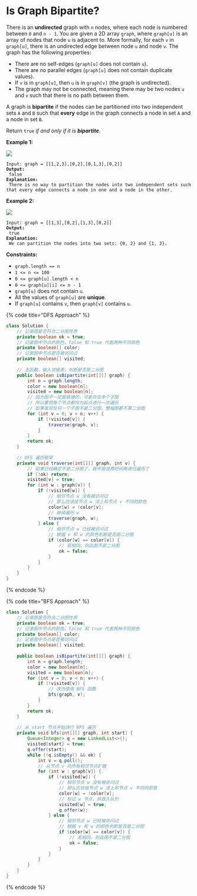 # Is Graph Bipartite?



There is an **undirected** graph with `n` nodes, where each node is numbered between `0` and `n - 1`. You are given a 2D array `graph`, where `graph[u]` is an array of nodes that node `u` is adjacent to. More formally, for each `v` in `graph[u]`, there is an undirected edge between node `u` and node `v`. The graph has the following properties:

* There are no self-edges (`graph[u]` does not contain `u`).
* There are no parallel edges (`graph[u]` does not contain duplicate values).
* If `v` is in `graph[u]`, then `u` is in `graph[v]` (the graph is undirected).
* The graph may not be connected, meaning there may be two nodes `u` and `v` such that there is no path between them.

A graph is **bipartite** if the nodes can be partitioned into two independent sets `A` and `B` such that **every** edge in the graph connects a node in set `A` and a node in set `B`.

Return `true` _if and only if it is **bipartite**_.

&#x20;

**Example 1:**

![](https://assets.leetcode.com/uploads/2020/10/21/bi2.jpg)

<pre><code>Input: graph = [[1,2,3],[0,2],[0,1,3],[0,2]]
<strong>Output:
</strong> false
<strong>Explanation:
</strong> There is no way to partition the nodes into two independent sets such that every edge connects a node in one and a node in the other.
</code></pre>

**Example 2:**

![](https://assets.leetcode.com/uploads/2020/10/21/bi1.jpg)

<pre><code>Input: graph = [[1,3],[0,2],[1,3],[0,2]]
<strong>Output:
</strong> true
<strong>Explanation:
</strong> We can partition the nodes into two sets: {0, 2} and {1, 3}.
</code></pre>

&#x20;

**Constraints:**

* `graph.length == n`
* `1 <= n <= 100`
* `0 <= graph[u].length < n`
* `0 <= graph[u][i] <= n - 1`
* `graph[u]` does not contain `u`.
* All the values of `graph[u]` are **unique**.
* If `graph[u]` contains `v`, then `graph[v]` contains `u`.

{% code title="DFS Approach" %}
```java
class Solution {
    // 记录图是否符合⼆分图性质
    private boolean ok = true;
    // 记录图中节点的颜⾊，false 和 true 代表两种不同颜⾊
    private boolean[] color;
    // 记录图中节点是否被访问过
    private boolean[] visited;
    
    // 主函数，输⼊邻接表，判断是否是⼆分图
    public boolean isBipartite(int[][] graph) {
        int n = graph.length;
        color = new boolean[n];
        visited = new boolean[n];
        // 因为图不⼀定是联通的，可能存在多个⼦图
        // 所以要把每个节点都作为起点进⾏⼀次遍历
        // 如果发现任何⼀个⼦图不是⼆分图，整幅图都不算⼆分图
        for (int v = 0; v < n; v++) {
            if (!visited[v]) {
                traverse(graph, v);
            }
        }
        return ok;
    }
    
    // DFS 遍历框架
    private void traverse(int[][] graph, int v) {
        // 如果已经确定不是⼆分图了，就不⽤浪费时间再递归遍历了
        if (!ok) return;
        visited[v] = true;
        for (int w : graph[v]) {
            if (!visited[w]) {
                // 相邻节点 w 没有被访问过
                // 那么应该给节点 w 涂上和节点 v 不同的颜⾊
                color[w] = !color[v];
                // 继续遍历 w
                traverse(graph, w);
            } else {
                // 相邻节点 w 已经被访问过
                // 根据 v 和 w 的颜⾊判断是否是⼆分图
                if (color[w] == color[v]) {
                    // 若相同，则此图不是⼆分图
                    ok = false;
                }
            }
        }
    }
}
```
{% endcode %}

{% code title="BFS Approach" %}
```java
class Solution {
    // 记录图是否符合⼆分图性质
    private boolean ok = true;
    // 记录图中节点的颜⾊，false 和 true 代表两种不同颜⾊
    private boolean[] color;
    // 记录图中节点是否被访问过
    private boolean[] visited;
    
    public boolean isBipartite(int[][] graph) {
        int n = graph.length;
        color = new boolean[n];
        visited = new boolean[n];
        for (int v = 0; v < n; v++) {
            if (!visited[v]) {
                // 改为使⽤ BFS 函数
                bfs(graph, v);
            }
        }
        return ok;
    }
    
    // 从 start 节点开始进⾏ BFS 遍历
    private void bfs(int[][] graph, int start) {
        Queue<Integer> q = new LinkedList<>();
        visited[start] = true;
        q.offer(start);
        while (!q.isEmpty() && ok) {
            int v = q.poll();
            // 从节点 v 向所有相邻节点扩散
            for (int w : graph[v]) {
                if (!visited[w]) {
                    // 相邻节点 w 没有被访问过
                    // 那么应该给节点 w 涂上和节点 v 不同的颜⾊
                    color[w] = !color[v];
                    // 标记 w 节点，并放⼊队列
                    visited[w] = true;
                    q.offer(w);
                } else {
                    // 相邻节点 w 已经被访问过
                    // 根据 v 和 w 的颜⾊判断是否是⼆分图
                    if (color[w] == color[v]) {
                        // 若相同，则此图不是⼆分图
                        ok = false;
                    }
                }
            }
        }
    }
}
```
{% endcode %}
